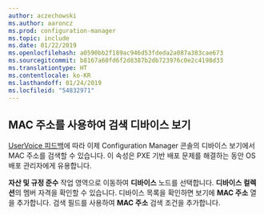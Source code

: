 ```yaml
---
author: aczechowski
ms.author: aaroncz
ms.prod: configuration-manager
ms.topic: include
ms.date: 01/22/2019
ms.openlocfilehash: a0590bb2f189ac946d53fdeda2a087a383cae673
ms.sourcegitcommit: b8167a60fd6f2d8387b2db723976c0e2c4198d33
ms.translationtype: HT
ms.contentlocale: ko-KR
ms.lasthandoff: 01/24/2019
ms.locfileid: "54832971"
---
```

## <a name="bkmk_mac"></a> MAC 주소를 사용하여 검색 디바이스 보기
<!--3600878-->

[UserVoice 피드백](https://configurationmanager.uservoice.com/forums/300492-ideas/suggestions/14765880-console-device-view-should-allow-search-filter-by)에 따라 이제 Configuration Manager 콘솔의 디바이스 보기에서 MAC 주소를 검색할 수 있습니다. 이 속성은 PXE 기반 배포 문제를 해결하는 동안 OS 배포 관리자에게 유용합니다.

**자산 및 규정 준수** 작업 영역으로 이동하여 **디바이스** 노드를 선택합니다. **디바이스 컬렉션**의 멤버 자격을 확인할 수 있습니다. 디바이스 목록을 확인하면 보기에 **MAC 주소** 열을 추가합니다. 검색 필드를 사용하여 **MAC 주소** 검색 조건을 추가합니다. 

